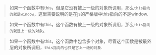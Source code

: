 > 如果一个函数中有this，但是它没有被上一级的对象所调用，那么`this指向的就是window`，这里需要说明的是在js的严格版中this指向的不是window.

> 如果一个函数中有this，这个函数有被上一级的对象所调用，那么`this指向的就是上一级的对象`。

> 如果一个函数中有this，这个函数中包含多个对象，尽管这个函数是被最外层的对象所调用，`this指向的也只是它上一级的对象`.